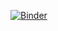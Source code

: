 [![Binder](https://mybinder.org/badge_logo.svg)](https://mybinder.org/v2/gh/wcarande/space_titanic/main)
